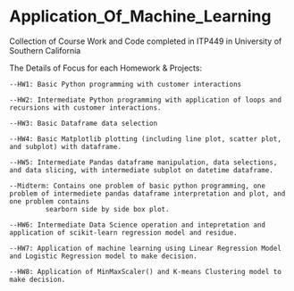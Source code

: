 # Application_Of_Machine_Learning
Collection of Course Work and Code completed in ITP449 in University of Southern California

The Details of Focus for each Homework & Projects:

	--HW1: Basic Python programming with customer interactions

	--HW2: Intermediate Python programming with application of loops and recursions with customer interactions. 

	--HW3: Basic Dataframe data selection

	--HW4: Basic Matplotlib plotting (including line plot, scatter plot, and subplot) with dataframe.

	--HW5: Intermediate Pandas dataframe manipulation, data selections, and data slicing, with intermediate subplot on datetime dataframe.
  
  	--Midterm: Contains one problem of basic python programming, one problem of intermediete pandas dataframe interpretation and plot, and one problem contains
             searborn side by side box plot.
  
  	--HW6: Intermediate Data Science operation and intepretation and application of scikit-learn regression model and residue. 
	
	--HW7: Application of machine learning using Linear Regression Model and Logistic Regression model to make decision. 
	
	--HW8: Application of MinMaxScaler() and K-means Clustering model to make decision. 
